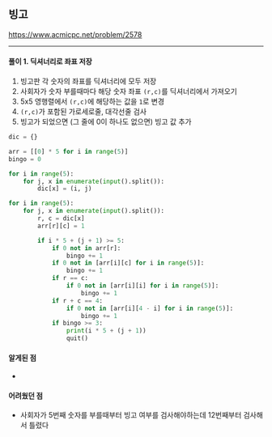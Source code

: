 ## 빙고

https://www.acmicpc.net/problem/2578

---

#### 풀이 1. 딕셔너리로 좌표 저장
1. 빙고판 각 숫자의 좌표를 딕셔너리에 모두 저장
2. 사회자가 숫자 부를때마다 해당 숫자 좌표 `(r,c)`를 딕셔너리에서 가져오기
3. 5x5 영행렬에서 `(r,c)`에 해당하는 값을 `1`로 변경
4. `(r,c)`가 포함된 가로세로줄, 대각선줄 검사
5. 빙고가 되었으면 (그 줄에 0이 하나도 없으면) 빙고 값 추가

```python
dic = {}

arr = [[0] * 5 for i in range(5)]
bingo = 0

for i in range(5):
    for j, x in enumerate(input().split()):
        dic[x] = (i, j)

for i in range(5):
    for j, x in enumerate(input().split()):
        r, c = dic[x]
        arr[r][c] = 1

        if i * 5 + (j + 1) >= 5:
            if 0 not in arr[r]:
                bingo += 1
            if 0 not in [arr[i][c] for i in range(5)]:
                bingo += 1
            if r == c:
                if 0 not in [arr[i][i] for i in range(5)]:
                    bingo += 1
            if r + c == 4:
                if 0 not in [arr[i][4 - i] for i in range(5)]:
                    bingo += 1
            if bingo >= 3:
                print(i * 5 + (j + 1))
                quit()
```

#### 알게된 점
  + 

#### 어려웠던 점
  + 사회자가 5번째 숫자를 부를때부터 빙고 여부를 검사해야하는데 12번째부터 검사해서 틀렸다
